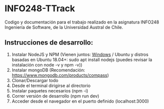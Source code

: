 # INFO248-TTrack
Codigo y documentación para el trabajo realizado en la asignatura INFO248 Ingeniería de Software, de la Universidad Austral de Chile.

## Instrucciones de desarrollo:

1. Instalar NodeJS y NPM (Vienen juntos: [Windows](https://nodejs.org/en/) / Ubuntu y distros basadas en Ubuntu 18.04+: sudo apt install nodejs (puedes revisar la instalación con node -v y npm -v))
2. Instalar mongoDB (Recomendación: https://www.mongodb.com/products/compass)
3. Clonar/Descargar todo
4. Desde el terminal dirigirse al directorio
5. Instalar paquetes necesarios (npm -i)
6. Correr versión de desarrollo (npm run dev)
7. Acceder desde el navegador en el puerto definido (localhost:3000)
